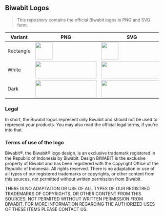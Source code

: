 ## Biwabit Logos

>This repository contains the official Biwabit logos in PNG and SVG form.



| Variant | PNG | SVG |
|---------|-----|-----|
| Rectangle | [<img src="https://biwabit.com/logo/biwabit-logo-rectangle.png" width="56" height="56">](https://github.com/biwabit/logos.github.io/issues/1) | [<img src="https://biwabit.com/logo/biwabit-logo-rectangle.svg" width="56" height="56">](https://github.com/biwabit/logos.github.io/issues/2) |
| White     | [<img src="https://biwabit.com/logo/official-logo-white.png" width="200" height="56">](https://github.com/biwabit/logos.github.io/issues/3) | [<img src="https://biwabit.com/logo/official-logo-white.svg" width="200" height="56">](https://github.com/biwabit/logos.github.io/issues/4) |
| Dark      | [<img src="https://biwabit.com/logo/official-logo-dark.png" width="200" height="56">](https://github.com/biwabit/logos.github.io/issues/5) | [<img src="https://biwabit.com/logo/official-logo-dark.svg" width="200" height="56">](https://github.com/biwabit/logos.github.io/issues/6) |

### Legal
In short, the Biwabit logos  represent only Biwabit and should not be used to 
represent your products. 
You may also read the official legal terms,  if you’re into that.
  
### Terms of use of the logo
Biwabit®, the Biwabit® logo design, is an exclusive trademark registered in 
the Republic of Indonesia by Biwabit.
Design BIWABIT is the exclusive property of Biwabit and has been registered with
the Copyright Office of the Republic of Indonesia. All rights reserved.
There is no adaptation or use of all types of our registered trademarks or copyrights, 
or other content from this sources, not permitted without written permission from Biwabit.

THERE IS NO ADAPTATION OR USE OF ALL TYPES OF OUR REGISTRED TRADEMARKS OF COPYRIGHTS,
OR OTHER CONTENT FROM THIS SOURCES, NOT PERMITED WITHOUT WRITTEN PERMISSION FROM BIWABIT.
FOR MORE INFORMATION REGARDING THE AUTHORIZED USES OF THESE ITEMS PLEASE CONTACT US.







[biwabit-url]: https://biwabit.com
